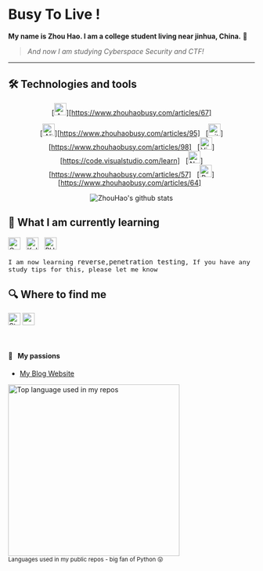 # Busy To Live ! 

**My name is Zhou Hao. I am a college student living near jinhua, China.</font>** 🥐

> *And now I am studying Cyberspace Security and CTF!*




---
## 🛠  Technologies and tools
<a name="learning-now"></a>
<div align="center">

[<img src="https://img.shields.io/badge/Arch Linux-282C34?logo=Arch Linux" alt="Arch logo" title="Arch Linux" height="25" />][https://www.zhouhaobusy.com/articles/67]

[<img src="https://img.shields.io/badge/Alibaba Cloud-282C34?logo=Alibaba Cloud&logoColor=3DDC84" alt="Alibaba Cloud logo" title="Alibaba Cloud" height="25" />][https://www.zhouhaobusy.com/articles/95]
&nbsp;
[<img src="https://img.shields.io/badge/Git-282C34?logo=git&logoColor=F05032" alt="git logo" title="git" height="25" />][https://www.zhouhaobusy.com/articles/98]
&nbsp;
[<img src="https://img.shields.io/badge/VS%20Code-282C34?logo=visual-studio-code&logoColor=007ACC" alt="Visual Studio Code logo" title="Visual Studio Code" height="25" />][https://code.visualstudio.com/learn]
&nbsp;
[<img src="https://img.shields.io/badge/NeoVim-282C34?logo=NeoVim&logoColor=F05032" alt="Neovim logo" title="Neovim" height="25" />][https://www.zhouhaobusy.com/articles/57]
&nbsp;
[<img src="https://img.shields.io/badge/Python-282C34?logo=Python&logoColor" alt="Python logo" title="python" height="25" />][https://www.zhouhaobusy.com/articles/64]
&nbsp;

![ZhouHao's github stats](https://github-readme-stats.vercel.app/api?username=zhouhaobusy&show_icons=true&theme=synthwave&hide=issues)

</div>

<a name="learning-next"></a>

## 📖  What I am currently learning 

[<img src="https://img.shields.io/badge/Go-282C34?logo=Go&logoColor=FFCA28" alt="Go logo" title="Go" height="25" />][learning_now_anchor]
&nbsp;
[<img src="https://img.shields.io/badge/Kali-282C34?logo=Kali Linux&logoColor=blue" alt="Kali Linux logo" title="Kali Linux" height="25" />][learning_now_anchor]
&nbsp;
[<img src="https://img.shields.io/badge/PHP-282C34?logo=PHP&logoColor=critical" alt="PHP logo" title="PHP" height="25" />][learning_now_anchor]
&nbsp;


<font color="" face=monospace size=3>I am now learning `reverse`,`penetration testing`, If you have any study tips for this, please let me know </font>



## 🔍  Where to find me

[<img src="https://img.shields.io/badge/Stack%20Overflow-282C34?logo=stackoverflow&logoColor=FE7A16" alt="Stack Overflow logo" title="Stack Overflow" height="25" />](https://stackoverflow.com/users/16673382/hao-zhou)
[<img src="https://img.shields.io/twitter/url?label=MyWebsite&logo=Iconify&url=https%3A%2F%2Fwww.zhouhaobusy.com" alt="mywebsite" title="zhouhaobusy" height="25" />](https://www.zhouhaobusy.com)


&nbsp;
 



#### 🧡 &nbsp;&nbsp;My passions

* [My Blog Website](https://www.zhouhaobusy.com) 

<div align="left">
  <img width="350" src="https://github-readme-stats.vercel.app/api/top-langs/?username=zhouhaobusy&layout=compact&hide_title=1&card_width=300" alt="Top language used in my repos"/>
  <br/>
  <small>Languages used in my public repos - big fan of Python 😛</small>
  <br/>
  <br/>
</div>




[tech_tools_anchor]: #bonjour--
[learning_now_anchor]: #learning-now
[learning_next_anchor]: #learning-next

